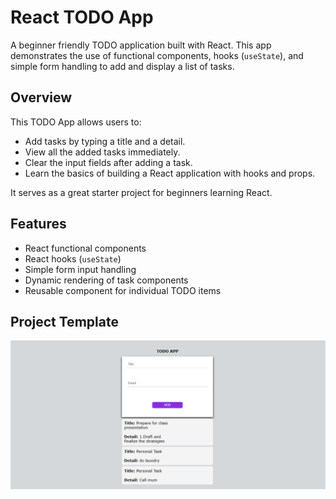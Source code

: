 # React TODO App

A beginner friendly TODO application built with React. This app demonstrates the use of functional components, hooks (`useState`), and simple form handling to add and display a list of tasks.

## Overview

This TODO App allows users to:

- Add tasks by typing a title and a detail.
- View all the added tasks immediately.
- Clear the input fields after adding a task.
- Learn the basics of building a React application with hooks and props.

It serves as a great starter project for beginners learning React.



## Features

- React functional components
- React hooks (`useState`)
- Simple form input handling
- Dynamic rendering of task components
- Reusable component for individual TODO items


## Project Template
![my template](/public/Screenshot%202025-06-19%20190858.png)


